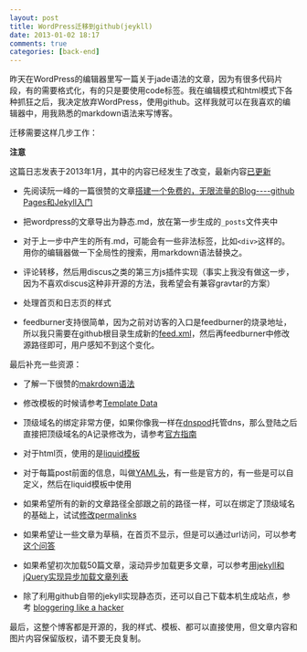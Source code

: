 ```yaml
---
layout: post
title: WordPress迁移到github(jeykll)
date: 2013-01-02 18:17
comments: true
categories: [back-end]
---
```


昨天在WordPress的编辑器里写一篇关于jade语法的文章，因为有很多代码片段，有的需要格式化，有的只是要使用code标签。我在编辑模式和html模式下各种抓狂之后，我决定放弃WordPress，使用github。这样我就可以在我喜欢的编辑器中，用我熟悉的markdown语法来写博客。

<!--more-->

<div class="container">

迁移需要这样几步工作：

<div class="reference">
	<strong>注意</strong>
	<p>这篇日志发表于2013年1月，其中的内容已经发生了改变，最新内容<a href="/">已更新</a></p>
</div>
</div>

* 先阅读阮一峰的一篇很赞的文章[搭建一个免费的，无限流量的Blog----github Pages和Jekyll入门](http://www.ruanyifeng.com/blog/2012/08/blogging_with_jekyll.html) 

* 把wordpress的文章导出为静态.md，放在第一步生成的`_posts`文件夹中

* 对于上一步中产生的所有.md，可能会有一些非法标签，比如`<div>`这样的。用你的编辑器做一下全局性的搜索，用markdown语法替换之。

* 评论转移，然后用discus之类的第三方js插件实现（事实上我没有做这一步，因为不喜欢discus这种非开源的方法，我希望会有兼容gravtar的方案）

* 处理首页和日志页的样式

* feedburner支持很简单，因为之前对访客的入口是feedburner的烧录地址，所以我只需要在github根目录生成新的[feed.xml](https://github.com/yuguo/yuguo.github.com/blob/master/feed.xml)，然后再feedburner中修改源路径即可，用户感知不到这个变化。

最后补充一些资源：

* 了解一下很赞的[makrdown语法](http://wowubuntu.com/markdown/)

* 修改模板的时候请参考[Template Data](https://github.com/mojombo/jekyll/wiki/Template-Data)

* 顶级域名的绑定非常方便，如果你像我一样在[dnspod](http://dnspod.cn)托管dns，那么登陆之后直接把顶级域名的A记录修改为，请参考[官方指南](https://help.github.com/articles/setting-up-a-custom-domain-with-pages)

* 对于html页，使用的是[liquid模板](https://github.com/shopify/liquid/wiki/liquid-for-designers)

* 对于每篇post前面的信息，叫做[YAML头](https://github.com/mojombo/jekyll/wiki/YAML-Front-Matter)，有一些是官方的，有一些是可以自定义，然后在liquid模板中使用

* 如果希望所有的新的文章路径全部跟之前的路径一样，可以在绑定了顶级域名的基础上，试试[修改permalinks](https://github.com/mojombo/jekyll/wiki/Permalinks)

* 如果希望让一些文章为草稿，在首页不显示，但是可以通过url访问，可以参考[这个问答](https://gist.github.com/2870636)

* 如果希望初次加载50篇文章，滚动异步加载更多文章，可以参考[用jekyll和jQuery实现异步加载文章列表](http://yanping.me/cn/blog/2012/10/10/asynchronous-loading-post-list-with-jekyll-and-jQuery/)

* 除了利用github自带的jekyll实现静态页，还可以自己下载本机生成站点，参考 [bloggering like a hacker](http://tom.preston-werner.com/2008/11/17/blogging-like-a-hacker.html)

最后，这整个博客都是开源的，我的样式、模板、都可以直接使用，但文章内容和图片内容保留版权，请不要无良复制。


